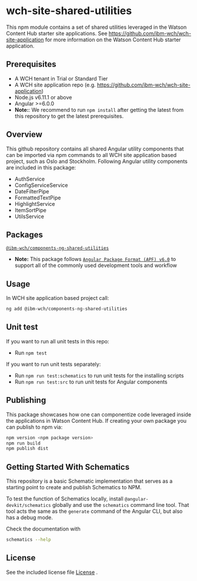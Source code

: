 # wch-site-shared-utilities
This npm module contains a set of shared utilities leveraged in the Watson Content Hub starter site applications. See https://github.com/ibm-wch/wch-site-application for more information on the Watson Content Hub starter application.

## Prerequisites

* A WCH tenant in Trial or Standard Tier
* A WCH site application repo (e.g. https://github.com/ibm-wch/wch-site-application)
* Node.js v6.11.1 or above
* Angular >=6.0.0
* **Note:**: We recommend to run `npm install` after getting the latest from this repository to get the latest prerequisites. 

## Overview
This github repository contains all shared Angular utility components that can be imported via npm commands to all WCH site application based project, such as Oslo and Stockholm. Following Angular utility components are included in this package:

* AuthService
* ConfigServiceService
* DateFilterPipe
* FormattedTextPipe
* HighlightService
* ItemSortPipe
* UtilsService

## Packages
[`@ibm-wch/components-ng-shared-utilities`](https://www.npmjs.com/package/@ibm-wch/components-ng-shared-utilities)
* **Note:** This package follows [`Angular Package Format (APF) v6.0`](https://docs.google.com/document/d/1CZC2rcpxffTDfRDs6p1cfbmKNLA6x5O-NtkJglDaBVs) to support all of the commonly used development tools and workflow


## Usage

In WCH site application based project call:

```bash
ng add @ibm-wch/components-ng-shared-utilities
```



## Unit test

If you want to run all unit tests in this repo:
* Run `npm test`

If you want to run unit tests separately:
* Run `npm run test:schematics` to run unit tests for the installing scripts
* Run `npm run test:src` to run unit tests for Angular components

## Publishing

This package showcases how one can componentize code leveraged inside the applications in Watson Content Hub. If creating your own package you can publish to npm via:

```bash
npm version <npm package version>
npm run build
npm publish dist
```

## Getting Started With Schematics

This repository is a basic Schematic implementation that serves as a starting point to create and publish Schematics to NPM.

To test the function of Schematics locally, install `@angular-devkit/schematics` globally and use the `schematics` command line tool. That tool acts the same as the `generate` command of the Angular CLI, but also has a debug mode.

Check the documentation with
```bash
schematics --help
```



## License

See the included license file [License](LICENSE) .
